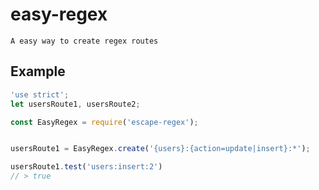 # easy-regex
    A easy way to create regex routes

## Example

```javascript
'use strict';
let usersRoute1, usersRoute2;

const EasyRegex = require('escape-regex');


usersRoute1 = EasyRegex.create('{users}:{action=update|insert}:*');

usersRoute1.test('users:insert:2')
// > true
```
